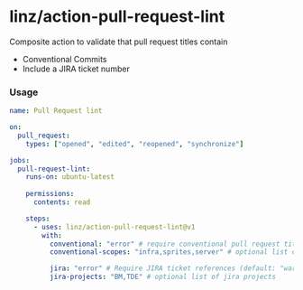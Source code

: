 # linz/action-pull-request-lint

Composite action to validate that pull request titles contain

- Conventional Commits
- Include a JIRA ticket number

### Usage

```yaml
name: Pull Request lint

on:
  pull_request:
    types: ["opened", "edited", "reopened", "synchronize"]

jobs:
  pull-request-lint:
    runs-on: ubuntu-latest
  
    permissions:
      contents: read

    steps:
      - uses: linz/action-pull-request-lint@v1
        with:
          conventional: "error" # require conventional pull request title (default: "error" options: "error", "warn", "off")
          conventional-scopes: "infra,sprites,server" # optional list of conventional commit scopes

          jira: "error" # Require JIRA ticket references (default: "warn", options: "error", "warn", "off")
          jira-projects: "BM,TDE" # optional list of jira projects
```
